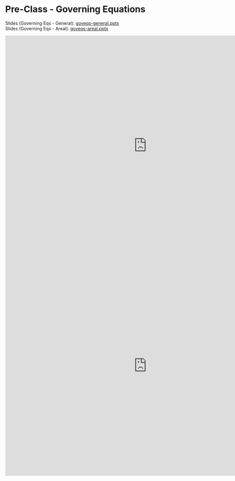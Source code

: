 # Pre-Class - Governing Equations



Slides (Governing Eqs - General): [goveqs-general.pptx](goveqs-general.pptx)<br>
Slides (Governing Eqs - Areal): [goveqs-areal.pptx](goveqs-areal.pptx)<br>

<iframe width="900" height="700" src="https://www.youtube.com/embed/zqMcbitcwYE?si=HXcYKZM9hzZbfywA" title="YouTube 
video player" frameborder="0" allow="accelerometer; autoplay; clipboard-write; encrypted-media; gyroscope; picture-in-picture; web-share" referrerpolicy="strict-origin-when-cross-origin" allowfullscreen></iframe>

<iframe width="900" height="700" src="https://www.youtube.com/embed/LAY3ELdJnXM?si=xsJy9aeFFnGfSUk-" title="YouTube 
video player" frameborder="0" allow="accelerometer; autoplay; clipboard-write; encrypted-media; gyroscope; picture-in-picture; web-share" referrerpolicy="strict-origin-when-cross-origin" allowfullscreen></iframe>